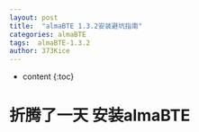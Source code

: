 ```yaml
---
layout: post
title:  "almaBTE 1.3.2安装避坑指南"
categories: almaBTE
tags:  almaBTE-1.3.2
author: 373Kice
---
```

* content
{:toc}

# 折腾了一天 安装almaBTE